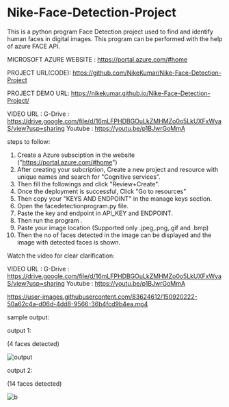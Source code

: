 # Nike-Face-Detection-Project
This is a python program Face Detection project used to find and identify human faces in digital images. This program can be performed with the help of azure FACE API.

MICROSOFT AZURE WEBSITE : https://portal.azure.com/#home

PROJECT URL(CODE): https://github.com/NikeKumar/Nike-Face-Detection-Project

PROJECT DEMO URL: https://nikekumar.github.io/Nike-Face-Detection-Project/
 
VIDEO URL : 
  G-Drive : https://drive.google.com/file/d/16mLFPHDBGOuLkZMHMZo0o5LkUXFxWyaS/view?usp=sharing
  Youtube : https://youtu.be/p1BJwrGoMmA
 
steps to follow:

1. Create a Azure subsciption in the website ("https://portal.azure.com/#home")
2. After creating your subcription, Create a new project and resource with unique names and search for "Cognitive services".
3. Then fill the followings and click "Review+Create".
4. Once the deployment is successful, Click "Go to resources"
5. Then copy your "KEYS AND ENDPOINT" in the manage keys section.
6. Open the facedetectionprogram.py file.
7. Paste the key and endpoint in API_KEY and ENDPOINT.
8. Then run the program .
9. Paste your image location (Supported only .jpeg,.png,.gif and .bmp)
10. Then the no of faces detected in the image can be displayed and the image with detected faces is shown.

Watch the video for clear clarification:

VIDEO URL : 
  G-Drive : https://drive.google.com/file/d/16mLFPHDBGOuLkZMHMZo0o5LkUXFxWyaS/view?usp=sharing
  Youtube : https://youtu.be/p1BJwrGoMmA
  
  
https://user-images.githubusercontent.com/83624612/150920222-50a62c4a-d06d-4dd8-9566-36b4fcd9b4ea.mp4



sample output:

output 1:

(4 faces detected)

![output](https://user-images.githubusercontent.com/83624612/150482437-21937961-1192-464f-bfbc-21dac6a0cc60.jpg)

output 2:

(14 faces detected)

![b](https://user-images.githubusercontent.com/83624612/150921549-b47b56db-cb17-465a-968c-a2f051a9bd5e.jpg)
